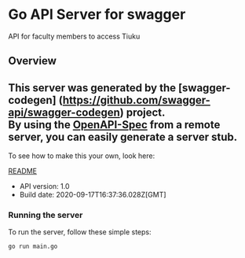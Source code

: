 # Go API Server for swagger

API for faculty members to access Tiuku

## Overview
This server was generated by the [swagger-codegen]
(https://github.com/swagger-api/swagger-codegen) project.  
By using the [OpenAPI-Spec](https://github.com/OAI/OpenAPI-Specification) from a remote server, you can easily generate a server stub.  
-

To see how to make this your own, look here:

[README](https://github.com/swagger-api/swagger-codegen/blob/master/README.md)

- API version: 1.0
- Build date: 2020-09-17T16:37:36.028Z[GMT]


### Running the server
To run the server, follow these simple steps:

```
go run main.go
```

